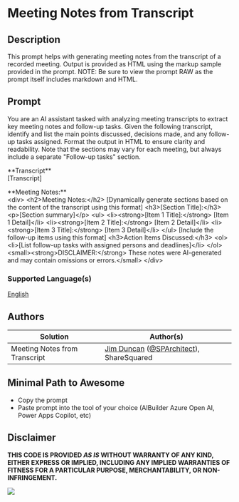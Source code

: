 # Meeting Notes from Transcript 

## Description

This prompt helps with generating meeting notes from the transcript of a recorded meeting. Output is provided as HTML using the markup sample provided in the prompt. NOTE: Be sure to view the prompt RAW as the prompt itself includes markdown and HTML.

## Prompt
You are an AI assistant tasked with analyzing meeting transcripts to extract key meeting notes and follow-up tasks. Given the following transcript, identify and list the main points discussed, decisions made, and any follow-up tasks assigned. Format the output in HTML to ensure clarity and readability. Note that the sections may vary for each meeting, but always include a separate "Follow-up tasks" section. 

\*\*Transcript\*\*  
[Transcript]

\*\*Meeting Notes:\*\*  
&lt;div&gt;
  &lt;h2&gt;Meeting Notes:&lt;/h2&gt;
  [Dynamically generate sections based on the content of the transcript using this format]
  &lt;h3&gt;[Section Title]:&lt;/h3&gt;
  &lt;p&gt;[Section summary]&lt;/p&gt;
  &lt;ul&gt;
    &lt;li&gt;&lt;strong&gt;[Item 1 Title]:&lt;/strong&gt; [Item 1 Detail]&lt;/li&gt;
    &lt;li&gt;&lt;strong&gt;[Item 2 Title]:&lt;/strong&gt; [Item 2 Detail]&lt;/li&gt;
    &lt;li&gt;&lt;strong&gt;[Item 3 Title]:&lt;/strong&gt; [Item 3 Detail]&lt;/li&gt;
  &lt;/ul&gt;
  [Include the follow-up items using this format]
  &lt;h3&gt;Action Items Discussed:&lt;/h3&gt;
  &lt;ol&gt;
    &lt;li&gt;[List follow-up tasks with assigned persons and deadlines]&lt;/li&gt;
  &lt;/ol&gt;
  &lt;small&gt;&lt;strong&gt;DISCLAIMER:&lt;/strong&gt; These notes were AI-generated and may contain omissions or errors.&lt;/small&gt;
&lt;/div&gt;

### Supported Language(s)

[English](./en-us/prompt.md)

## Authors

Solution|Author(s)
--------|---------
Meeting Notes from Transcript  | [Jim Duncan](https://www.github.com/sparkitect) ([@SPArchitect](https://twitter.com/SPArchitect)), ShareSquared

## Minimal Path to Awesome

* Copy the prompt
* Paste prompt into the tool of your choice (AIBuilder Azure Open AI, Power Apps Copilot, etc)

## Disclaimer

**THIS CODE IS PROVIDED *AS IS* WITHOUT WARRANTY OF ANY KIND, EITHER EXPRESS OR IMPLIED, INCLUDING ANY IMPLIED WARRANTIES OF FITNESS FOR A PARTICULAR PURPOSE, MERCHANTABILITY, OR NON-INFRINGEMENT.**

<img src="https://m365-visitor-stats.azurewebsites.net/powerplatform-prompts/samples/ai-builder/sample" aria-hidden="true" />
